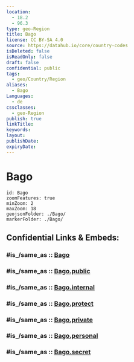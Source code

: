 ```yaml
---
location:
  - 18.2
  - 96.3
type: geo-Region
title: Bago
license: CC BY-SA 4.0
source: https://datahub.io/core/country-codes
isDeleted: false
isReadOnly: false
draft: false
confidential: public
tags:
  - geo/Country/Region
aliases:
  - Bago
Languages:
  - de
cssclasses:
  - geo-Region
publish: true
linkTitle:
keywords:
layout:
publishDate:
expiryDate:
---
```


# Bago

```leaflet
id: Bago
zoomFeatures: true 
minZoom: 2 
maxZoom: 18
geojsonFolder: ./Bago/
markerFolder: ./Bago/
```


## Confidential Links & Embeds: 

### #is_/same_as :: [Bago](/_Standards/Earth/Continent/Asia/Asia~South~East/Myanmar/States~Myanmar/Bago.md) 

### #is_/same_as :: [Bago.public](/_public/Earth/Continent/Asia/Asia~South~East/Myanmar/States~Myanmar/Bago.public.md) 

### #is_/same_as :: [Bago.internal](/_internal/Earth/Continent/Asia/Asia~South~East/Myanmar/States~Myanmar/Bago.internal.md) 

### #is_/same_as :: [Bago.protect](/_protect/Earth/Continent/Asia/Asia~South~East/Myanmar/States~Myanmar/Bago.protect.md) 

### #is_/same_as :: [Bago.private](/_private/Earth/Continent/Asia/Asia~South~East/Myanmar/States~Myanmar/Bago.private.md) 

### #is_/same_as :: [Bago.personal](/_personal/Earth/Continent/Asia/Asia~South~East/Myanmar/States~Myanmar/Bago.personal.md) 

### #is_/same_as :: [Bago.secret](/_secret/Earth/Continent/Asia/Asia~South~East/Myanmar/States~Myanmar/Bago.secret.md)

